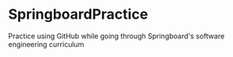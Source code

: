 # SpringboardPractice
Practice using GitHub while going through Springboard's software engineering curriculum
